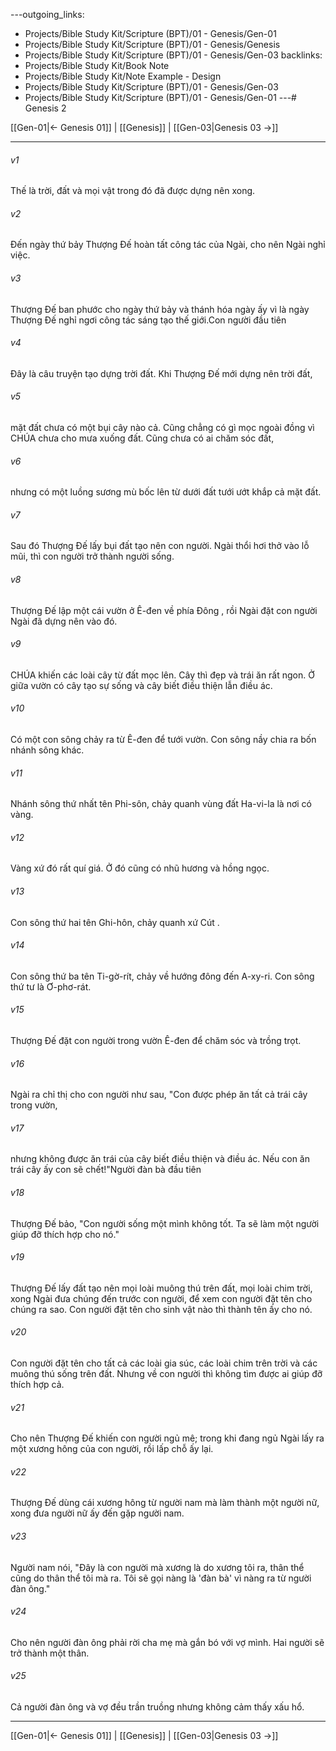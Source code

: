 ---outgoing_links:
  - Projects/Bible Study Kit/Scripture (BPT)/01 - Genesis/Gen-01
  - Projects/Bible Study Kit/Scripture (BPT)/01 - Genesis/Genesis
  - Projects/Bible Study Kit/Scripture (BPT)/01 - Genesis/Gen-03
backlinks:
  - Projects/Bible Study Kit/Book Note
  - Projects/Bible Study Kit/Note Example - Design
  - Projects/Bible Study Kit/Scripture (BPT)/01 - Genesis/Gen-03
  - Projects/Bible Study Kit/Scripture (BPT)/01 - Genesis/Gen-01
---# Genesis 2

[[Gen-01|← Genesis 01]] | [[Genesis]] | [[Gen-03|Genesis 03 →]]
***



###### v1 
Thế là trời, đất và mọi vật trong đó đã được dựng nên xong. 

###### v2 
Đến ngày thứ bảy Thượng Đế hoàn tất công tác của Ngài, cho nên Ngài nghỉ việc. 

###### v3 
Thượng Đế ban phước cho ngày thứ bảy và thánh hóa ngày ấy vì là ngày Thượng Đế nghỉ ngơi công tác sáng tạo thế giới.Con người đầu tiên 

###### v4 
Đây là câu truyện tạo dựng trời đất. Khi Thượng Đế mới dựng nên trời đất, 

###### v5 
mặt đất chưa có một bụi cây nào cả. Cũng chẳng có gì mọc ngoài đồng vì CHÚA chưa cho mưa xuống đất. Cũng chưa có ai chăm sóc đất, 

###### v6 
nhưng có một luồng sương mù bốc lên từ dưới đất tưới ướt khắp cả mặt đất. 

###### v7 
Sau đó Thượng Đế lấy bụi đất tạo nên con người. Ngài thổi hơi thở vào lỗ mũi, thì con người trở thành người sống. 

###### v8 
Thượng Đế lập một cái vườn ở Ê-đen về phía Đông , rồi Ngài đặt con người Ngài đã dựng nên vào đó. 

###### v9 
CHÚA khiến các loài cây từ đất mọc lên. Cây thì đẹp và trái ăn rất ngon. Ở giữa vườn có cây tạo sự sống và cây biết điều thiện lẫn điều ác. 

###### v10 
Có một con sông chảy ra từ Ê-đen để tưới vườn. Con sông nầy chia ra bốn nhánh sông khác. 

###### v11 
Nhánh sông thứ nhất tên Phi-sôn, chảy quanh vùng đất Ha-vi-la là nơi có vàng. 

###### v12 
Vàng xứ đó rất quí giá. Ở đó cũng có nhũ hương và hồng ngọc. 

###### v13 
Con sông thứ hai tên Ghi-hôn, chảy quanh xứ Cút . 

###### v14 
Con sông thứ ba tên Ti-gờ-rít, chảy về hướng đông đến A-xy-ri. Con sông thứ tư là Ơ-phơ-rát. 

###### v15 
Thượng Đế đặt con người trong vườn Ê-đen để chăm sóc và trồng trọt. 

###### v16 
Ngài ra chỉ thị cho con người như sau, "Con được phép ăn tất cả trái cây trong vườn, 

###### v17 
nhưng không được ăn trái của cây biết điều thiện và điều ác. Nếu con ăn trái cây ấy con sẽ chết!"Người đàn bà đầu tiên 

###### v18 
Thượng Đế bảo, "Con người sống một mình không tốt. Ta sẽ làm một người giúp đỡ thích hợp cho nó." 

###### v19 
Thượng Đế lấy đất tạo nên mọi loài muông thú trên đất, mọi loài chim trời, xong Ngài đưa chúng đến trước con người, để xem con người đặt tên cho chúng ra sao. Con người đặt tên cho sinh vật nào thì thành tên ấy cho nó. 

###### v20 
Con người đặt tên cho tất cả các loài gia súc, các loài chim trên trời và các muông thú sống trên đất. Nhưng về con người thì không tìm được ai giúp đỡ thích hợp cả. 

###### v21 
Cho nên Thượng Đế khiến con người ngủ mê; trong khi đang ngủ Ngài lấy ra một xương hông của con người, rồi lấp chỗ ấy lại. 

###### v22 
Thượng Đế dùng cái xương hông từ người nam mà làm thành một người nữ, xong đưa người nữ ấy đến gặp người nam. 

###### v23 
Người nam nói, "Đây là con người mà xương là do xương tôi ra, thân thể cũng do thân thể tôi mà ra. Tôi sẽ gọi nàng là 'đàn bà' vì nàng ra từ người đàn ông." 

###### v24 
Cho nên người đàn ông phải rời cha mẹ mà gắn bó với vợ mình. Hai người sẽ trở thành một thân. 

###### v25 
Cả người đàn ông và vợ đều trần truồng nhưng không cảm thấy xấu hổ.

***
[[Gen-01|← Genesis 01]] | [[Genesis]] | [[Gen-03|Genesis 03 →]]
